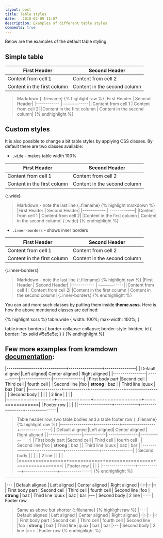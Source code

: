 ```yaml
---
layout: post
title: Table styles
date:   2018-02-09 11:07
description: Examples of different table styles
comments: true
---
```


Below are the examples of the default table styling.

## Simple table

|First Header | Second Header|
|------------ | -------------|
|Content from cell 1 | Content from cell 2|
|Content in the first column | Content in the second column|

>Markdown
{:.filename}
{% highlight raw %}
|First Header | Second Header|
|------------ | -------------|
|Content from cell 1 | Content from cell 2|
|Content in the first column | Content in the second column|
{% endhighlight %}

## Custom styles

It is also possible to change a bit table styles by applying CSS classes. By default there are two classes available:

 - `.wide` - makes table width 100%

|First Header | Second Header|
|------------ | -------------|
|Content from cell 1 | Content from cell 2|
|Content in the first column | Content in the second column|
{:.wide}

>Markdown - note the last line
{:.filename}
{% highlight markdown %}
|First Header | Second Header|
|------------ | -------------|
|Content from cell 1 | Content from cell 2|
|Content in the first column | Content in the second column|
{:.wide}
{% endhighlight %}

 - `.inner-borders` - shows inner borders

|First Header | Second Header|
|------------ | -------------|
|Content from cell 1 | Content from cell 2|
|Content in the first column | Content in the second column|
{:.inner-borders}

>Markdown - note the last line
{:.filename}
{% highlight raw %}
|First Header | Second Header|
|------------ | -------------|
|Content from cell 1 | Content from cell 2|
|Content in the first column | Content in the second column|
{:.inner-borders}
{% endhighlight %}

You can add more such classes by putting them inside **theme.scss**. Here is how the above mentioned classes are defined:

{% highlight scss %}
table.wide {
  width: 100%;
  max-width: 100%;
}

table.inner-borders {
  border-collapse: collapse;
  border-style: hidden;
  td {
    border: 1px solid #5e5e5e;
  }
}
{% endhighlight %}


## Few more examples from kramdown [documentation](https://kramdown.gettalong.org/syntax.html#tables):

|-----------------+------------+-----------------+----------------|
| Default aligned |Left aligned| Center aligned  | Right aligned  |
|-----------------|:-----------|:---------------:|---------------:|
| First body part |Second cell | Third cell      | fourth cell    |
| Second line     |foo         | **strong**      | baz            |
| Third line      |quux        | baz             | bar            |
|-----------------+------------+-----------------+----------------|
| Second body     |            |                 |                |
| 2 line          |            |                 |                |
|=================+============+=================+================|
| Footer row      |            |                 |                |
|-----------------+------------+-----------------+----------------|

>Table header row, two table bodies and a table footer row
{:.filename}
{% highlight raw %}
|-----------------+------------+-----------------+----------------|
| Default aligned |Left aligned| Center aligned  | Right aligned  |
|-----------------|:-----------|:---------------:|---------------:|
| First body part |Second cell | Third cell      | fourth cell    |
| Second line     |foo         | **strong**      | baz            |
| Third line      |quux        | baz             | bar            |
|-----------------+------------+-----------------+----------------|
| Second body     |            |                 |                |
| 2 line          |            |                 |                |
|=================+============+=================+================|
| Footer row      |            |                 |                |
|-----------------+------------+-----------------+----------------|
{% endhighlight %}

---

|---
| Default aligned | Left aligned | Center aligned | Right aligned
|-|:-|:-:|-:
| First body part | Second cell | Third cell | fourth cell
| Second line |foo | **strong** | baz
| Third line |quux | baz | bar
|---
| Second body
| 2 line
|===
| Footer row

>Same as above but shorter
{:.filename}
{% highlight raw %}
|---
| Default aligned | Left aligned | Center aligned | Right aligned
|-|:-|:-:|-:
| First body part | Second cell | Third cell | fourth cell
| Second line |foo | **strong** | baz
| Third line |quux | baz | bar
|---
| Second body
| 2 line
|===
| Footer row
{% endhighlight %}
